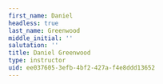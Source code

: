 ```yaml
---
first_name: Daniel
headless: true
last_name: Greenwood
middle_initial: ''
salutation: ''
title: Daniel Greenwood
type: instructor
uid: ee037605-3efb-4bf2-427a-f4e8ddd13652
---
```

